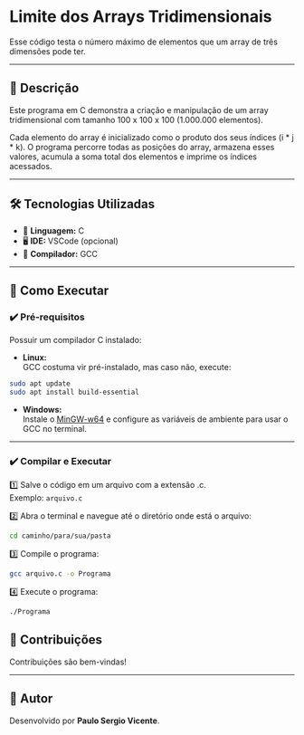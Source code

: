 # Limite dos Arrays Tridimensionais

Esse código testa o número máximo de elementos que um array de três dimensões pode ter.

---

## 📜 Descrição

Este programa em C demonstra a criação e manipulação de um array tridimensional com tamanho 100 x 100 x 100 (1.000.000 elementos).

Cada elemento do array é inicializado como o produto dos seus índices (i * j * k). O programa percorre todas as posições do array, armazena esses valores, acumula a soma total dos elementos e imprime os índices acessados.

---

## 🛠️ Tecnologias Utilizadas

- 🧠 **Linguagem:** C
- 🖥️ **IDE:** VSCode (opcional)
- 🔧 **Compilador:** GCC

---

## 🚀 Como Executar

### ✔️ Pré-requisitos

Possuir um compilador C instalado:

- **Linux:**  
GCC costuma vir pré-instalado, mas caso não, execute:  
```bash
sudo apt update
sudo apt install build-essential
```

- **Windows:**  
Instale o [MinGW-w64](https://www.mingw-w64.org/) e configure as variáveis de ambiente para usar o GCC no terminal.

---

### ✔️ Compilar e Executar

1️⃣ Salve o código em um arquivo com a extensão .c.  
Exemplo: ```arquivo.c```

2️⃣ Abra o terminal e navegue até o diretório onde está o arquivo:  
```bash
cd caminho/para/sua/pasta
```

3️⃣ Compile o programa:  
```bash
gcc arquivo.c -o Programa
```

4️⃣ Execute o programa:  
```bash
./Programa
```

## 🤝 Contribuições

Contribuições são bem-vindas!  

---

## 🙌 Autor

Desenvolvido por **Paulo Sergio Vicente**. 
